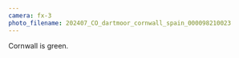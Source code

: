 ```yaml
---
camera: fx-3
photo_filename: 202407_CO_dartmoor_cornwall_spain_000098210023
---
```


Cornwall is green.

